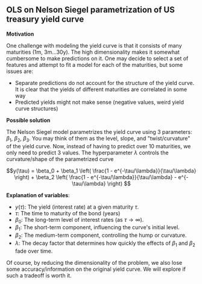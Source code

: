 ## OLS on Nelson Siegel parametrization of US treasury yield curve

**Motivation** </br>

One challenge with modeling the yield curve is that it consists of many maturities (1m, 3m...30y). The high dimensionality makes it somewhat cumbersome to make predictions on it. One may decide to select a set of features and attempt to fit a model for each of the maturities, but some issues are:

- Separate predictions do not account for the structure of the yield curve. It is clear that the yields of different maturities are correlated in some way
- Predicted yields might not make sense (negative values, weird yield curve structures)

**Possible solution**

The Nelson Siegel model parametrizes the yield curve using 3 parameters: $\beta_1$, $\beta_2$, $\beta_3$. You may think of them as the level, slope, and "twist/curvature" of the yield curve. Now, instead of having to predict over 10 maturities, we only need to predict 3 values. The hyperparameter $\lambda$ controls the curvature/shape of the parametrized curve

$$y(\tau) = \beta_0 + \beta_1 \left( \frac{1 - e^{-\tau/\lambda}}{\tau/\lambda} \right) + \beta_2 \left( \frac{1 - e^{-\tau/\lambda}}{\tau/\lambda} - e^{-\tau/\lambda} \right)
$$

**Explanation of variables**:

- $y(\tau)$: The yield (interest rate) at a given maturity $\tau$.
- $\tau$: The time to maturity of the bond (years)
- $\beta_0$: The long-term level of interest rates (as $\tau \to \infty$).
- $\beta_1$: The short-term component, influencing the curve's initial level.
- $\beta_2$: The medium-term component, controlling the hump or curvature.
- $\lambda$: The decay factor that determines how quickly the effects of $\beta_1$ and $\beta_2$ fade over time.

Of course, by reducing the dimensionality of the problem, we also lose some accuracy/information on the original yield curve. We will explore if such a tradeoff is worth it.
